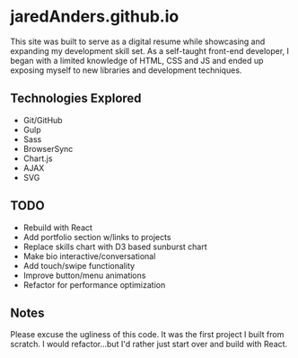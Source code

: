 # jaredAnders.github.io
This site was built to serve as a digital resume while showcasing and expanding my development skill set. As a self-taught front-end developer, I began with a limited knowledge of HTML, CSS and JS and ended up exposing myself to new libraries and development techniques.

## Technologies Explored
* Git/GitHub
* Gulp
* Sass
* BrowserSync
* Chart.js
* AJAX
* SVG

## TODO
* Rebuild with React
* Add portfolio section w/links to projects
* Replace skills chart with D3 based sunburst chart
* Make bio interactive/conversational
* Add touch/swipe functionality
* Improve button/menu animations
* Refactor for performance optimization

## Notes
Please excuse the ugliness of this code. It was the first project I built from scratch. I would refactor...but I'd rather just start over and build with React.
